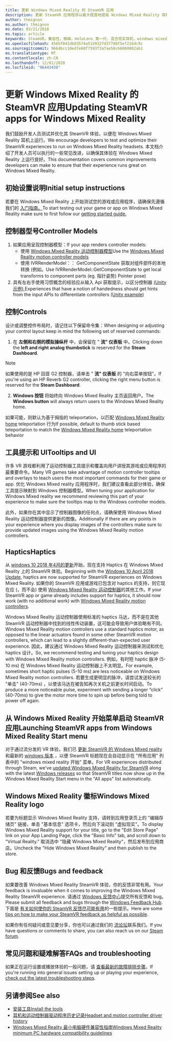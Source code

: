 ```yaml
---
title: 更新 Windows Mixed Reality 的 SteamVR 应用
description: 更新 SteamVR 应用程序以最大程度地提高 Windows Mixed Reality 耳机的最佳实践。
author: thmignon
ms.author: thmignon
ms.date: 03/21/2018
ms.topic: article
keywords: SteamVR，兼容性，移植，HoloLens 第一代，混合现实耳机，windows mixed reality 耳机，迁移，Windows 10，流，运动控制器，haptics
ms.openlocfilehash: 4565f041db83574a51d9327d37780f5ef216dc9c
ms.sourcegitcommit: 9664bcc10ed7e60f7593f3a7ae58c66060802ab1
ms.translationtype: MT
ms.contentlocale: zh-CN
ms.lasthandoff: 12/01/2020
ms.locfileid: "96443438"
---
```

# <a name="updating-steamvr-apps-for-windows-mixed-reality"></a><span data-ttu-id="01f58-104">更新 Windows Mixed Reality 的 SteamVR 应用</span><span class="sxs-lookup"><span data-stu-id="01f58-104">Updating SteamVR apps for Windows Mixed Reality</span></span>
<span data-ttu-id="01f58-105">我们鼓励开发人员测试并优化其 SteamVR 体验，以便在 Windows Mixed Reality 耳机上运行。</span><span class="sxs-lookup"><span data-stu-id="01f58-105">We encourage developers to test and optimize their SteamVR experiences to run on Windows Mixed Reality headsets.</span></span> <span data-ttu-id="01f58-106">本文档介绍了开发人员可以执行的一些常见改进，以确保其体验在 Windows Mixed Reality 上运行良好。</span><span class="sxs-lookup"><span data-stu-id="01f58-106">This documentation covers common improvements developers can make to ensure that their experience runs great on Windows Mixed Reality.</span></span>

## <a name="initial-setup-instructions"></a><span data-ttu-id="01f58-107">初始设置说明</span><span class="sxs-lookup"><span data-stu-id="01f58-107">Initial setup instructions</span></span>

<span data-ttu-id="01f58-108">若要在 Windows Mixed Reality 上开始测试您的游戏或应用程序，请确保先遵循我们的 [入门指南。](https://aka.ms/WindowsMixedRealitySteamVR)</span><span class="sxs-lookup"><span data-stu-id="01f58-108">To start testing out your game or app on Windows Mixed Reality make sure to first follow our [getting started guide.](https://aka.ms/WindowsMixedRealitySteamVR)</span></span>

## <a name="controller-models"></a><span data-ttu-id="01f58-109">控制器型号</span><span class="sxs-lookup"><span data-stu-id="01f58-109">Controller Models</span></span>
1. <span data-ttu-id="01f58-110">如果应用呈现控制器模型：</span><span class="sxs-lookup"><span data-stu-id="01f58-110">If your app renders controller models:</span></span>
    * <span data-ttu-id="01f58-111">使用 [Windows Mixed Reality 运动控制器模型](../../design/motion-controllers.md#rendering-the-motion-controller-model)</span><span class="sxs-lookup"><span data-stu-id="01f58-111">Use the [Windows Mixed Reality motion controller models](../../design/motion-controllers.md#rendering-the-motion-controller-model)</span></span>
    * <span data-ttu-id="01f58-112">使用 IVRRenderModel：： GetComponentState 获取对组件部件的本地转换 (例如。</span><span class="sxs-lookup"><span data-stu-id="01f58-112">Use IVRRenderModel::GetComponentState to get local transforms to component parts (eg.</span></span> <span data-ttu-id="01f58-113">指针姿势) </span><span class="sxs-lookup"><span data-stu-id="01f58-113">Pointer pose)</span></span>
2. <span data-ttu-id="01f58-114">具有左右手使用习惯概念的经验应从输入 Api 获取提示，以区分控制器 [ (Unity 示例) ](../unity/gestures-and-motion-controllers-in-unity.md#unity-buttonaxis-mapping-table)</span><span class="sxs-lookup"><span data-stu-id="01f58-114">Experiences that have a notion of handedness should get hints from the input APIs to differentiate controllers [(Unity example)](../unity/gestures-and-motion-controllers-in-unity.md#unity-buttonaxis-mapping-table)</span></span>

## <a name="controls"></a><span data-ttu-id="01f58-115">控制</span><span class="sxs-lookup"><span data-stu-id="01f58-115">Controls</span></span>

<span data-ttu-id="01f58-116">设计或调整控件布局时，请记住以下保留命令集：</span><span class="sxs-lookup"><span data-stu-id="01f58-116">When designing or adjusting your control layout keep in mind the following set of reserved commands:</span></span>
1. <span data-ttu-id="01f58-117">在 **左侧和右侧的模拟操纵杆** 中，会保留在 " **流" 仪表板** 中。</span><span class="sxs-lookup"><span data-stu-id="01f58-117">Clicking down the **left and right analog thumbstick** is reserved for the **Steam Dashboard**.</span></span>

> [!NOTE]
> <span data-ttu-id="01f58-118">如果使用的是 HP 回音 G2 控制器，请单击 " **流" 仪表板** 的 "向右菜单按钮"。</span><span class="sxs-lookup"><span data-stu-id="01f58-118">If you're using an HP Reverb G2 controller, clicking the right menu button is reserved for the **Steam Dashboard**.</span></span>

2. <span data-ttu-id="01f58-119">**Windows 按钮** 将始终向 Windows Mixed Reality 主页返回用户。</span><span class="sxs-lookup"><span data-stu-id="01f58-119">The **Windows button** will always return users to the Windows Mixed Reality home.</span></span>

<span data-ttu-id="01f58-120">如果可能，则默认为基于拇指的 teleportation，以匹配 [Windows Mixed Reality home](../../discover/navigating-the-windows-mixed-reality-home.md#getting-around-your-home) teleportation 行为</span><span class="sxs-lookup"><span data-stu-id="01f58-120">If possible, default to thumb stick based teleportation to match the [Windows Mixed Reality home](../../discover/navigating-the-windows-mixed-reality-home.md#getting-around-your-home) teleportation behavior</span></span>

## <a name="tooltips-and-ui"></a><span data-ttu-id="01f58-121">工具提示和 UI</span><span class="sxs-lookup"><span data-stu-id="01f58-121">Tooltips and UI</span></span>

<span data-ttu-id="01f58-122">许多 VR 游戏都利用了运动控制器工具提示和覆盖向用户讲授其游戏或应用程序的最重要命令。</span><span class="sxs-lookup"><span data-stu-id="01f58-122">Many VR games take advantage of motion controller tooltips and overlays to teach users the most important commands for their game or app.</span></span> <span data-ttu-id="01f58-123">优化 Windows Mixed reality 应用程序时，我们建议查看此部分体验，确保工具提示映射到 Windows 控制器模型。</span><span class="sxs-lookup"><span data-stu-id="01f58-123">When tuning your application for Windows Mixed reality we recommend reviewing this part of your experience to make sure the tooltips map to the Windows controller models.</span></span>

<span data-ttu-id="01f58-124">此外，如果你在其中显示了控制器图像的任何点，请确保使用 Windows Mixed Reality 运动控制器提供更新的图像。</span><span class="sxs-lookup"><span data-stu-id="01f58-124">Additionally if there are any points in your experience where you display images of the controllers make sure to provide updated images using the Windows Mixed Reality motion controllers.</span></span>

## <a name="haptics"></a><span data-ttu-id="01f58-125">Haptics</span><span class="sxs-lookup"><span data-stu-id="01f58-125">Haptics</span></span>

<span data-ttu-id="01f58-126">从 [windows 10 2018 年4月的更新](https://docs.microsoft.com/windows/mixed-reality/enthusiast-guide/release-notes-april-2018)开始，现在支持 Haptics 在 Windows Mixed Reality 上的 SteamVR 体验。</span><span class="sxs-lookup"><span data-stu-id="01f58-126">Beginning with the [Windows 10 April 2018 Update](https://docs.microsoft.com/windows/mixed-reality/enthusiast-guide/release-notes-april-2018), haptics are now supported for SteamVR experiences on Windows Mixed Reality.</span></span> <span data-ttu-id="01f58-127">如果你的 SteamVR 应用或游戏已包含对 haptics 的支持，则它现在应 (，而不会) 使用 [Windows Mixed Reality 运动控制器](../../design/motion-controllers.md)的其他工作。</span><span class="sxs-lookup"><span data-stu-id="01f58-127">If your SteamVR app or game already includes support for haptics, it should now work (with no additional work) with [Windows Mixed Reality motion controllers](../../design/motion-controllers.md).</span></span>

<span data-ttu-id="01f58-128">Windows Mixed Reality 运动控制器使用标准的 haptics 马达，而不是在其他 SteamVR 运动控制器中找到的线性传动装置，这可能会导致用户体验略有不同。</span><span class="sxs-lookup"><span data-stu-id="01f58-128">Windows Mixed Reality motion controllers use a standard haptics motor, as opposed to the linear actuators found in some other SteamVR motion controllers, which can lead to a slightly different-than-expected user experience.</span></span> <span data-ttu-id="01f58-129">因此，建议通过 Windows Mixed Reality 运动控制器来测试和优化 haptics 设计。</span><span class="sxs-lookup"><span data-stu-id="01f58-129">So, we recommend testing and tuning your haptics design with Windows Mixed Reality motion controllers.</span></span> <span data-ttu-id="01f58-130">例如，有时短 haptic 脉冲 (5-10 ms) 在 Windows Mixed Reality 运动控制器上不太明显。</span><span class="sxs-lookup"><span data-stu-id="01f58-130">For example, sometimes short haptic pulses (5-10 ms) are less noticeable on Windows Mixed Reality motion controllers.</span></span> <span data-ttu-id="01f58-131">若要生成更明显的脉冲，请尝试发送较长的 "单击" (40-70ms) ，以使该马达在被告知再次关机之前更长时间启动。</span><span class="sxs-lookup"><span data-stu-id="01f58-131">To produce a more noticeable pulse, experiment with sending a longer “click” (40-70ms) to give the motor more time to spin up before being told to power off again.</span></span>

## <a name="launching-steamvr-apps-from-windows-mixed-reality-start-menu"></a><span data-ttu-id="01f58-132">从 Windows Mixed Reality 开始菜单启动 SteamVR 应用</span><span class="sxs-lookup"><span data-stu-id="01f58-132">Launching SteamVR apps from Windows Mixed Reality Start menu</span></span>

<span data-ttu-id="01f58-133">对于通过流分发的 VR 体验，我们已 [更新 SteamVR 的 Windows Mixed reality](https://steamcommunity.com/games/719950/announcements/detail/1687045485866139800) 和最新的 [windows 版本](https://insider.windows.com) ，以便 SteamVR 标题现在会自动显示在 "所有应用" 列表中的 "windows mixed reality 开始" 菜单。</span><span class="sxs-lookup"><span data-stu-id="01f58-133">For VR experiences distributed through Steam, we've [updated Windows Mixed Reality for SteamVR](https://steamcommunity.com/games/719950/announcements/detail/1687045485866139800) along with the latest [Windows releases](https://insider.windows.com) so that SteamVR titles now show up in the Windows Mixed Reality Start menu in the "All apps" list automatically.</span></span>

## <a name="windows-mixed-reality-logo"></a><span data-ttu-id="01f58-134">Windows Mixed Reality 徽标</span><span class="sxs-lookup"><span data-stu-id="01f58-134">Windows Mixed Reality logo</span></span>

<span data-ttu-id="01f58-135">若要为标题显示 Windows Mixed Reality 支持，请转到应用登录页上的 "编辑存储页" 链接，单击 "基本信息" 选项卡，然后向下滚动到 "虚拟现实"。</span><span class="sxs-lookup"><span data-stu-id="01f58-135">To display Windows Mixed Reality support for your title, go to the "Edit Store Page" link on your App Landing Page, click the "Basic Info" tab, and scroll down to "Virtual Reality."</span></span> <span data-ttu-id="01f58-136">取消选中 "隐藏 Windows Mixed Reality"，然后发布到应用商店。</span><span class="sxs-lookup"><span data-stu-id="01f58-136">Uncheck the "Hide Windows Mixed Reality" and then publish to the store.</span></span>

## <a name="bugs-and-feedback"></a><span data-ttu-id="01f58-137">Bug 和反馈</span><span class="sxs-lookup"><span data-stu-id="01f58-137">Bugs and feedback</span></span>

<span data-ttu-id="01f58-138">如果要改善 Windows Mixed Reality SteamVR 体验，你的反馈非常有用。</span><span class="sxs-lookup"><span data-stu-id="01f58-138">Your feedback is invaluable when it comes to improving the Windows Mixed Reality SteamVR experience.</span></span> <span data-ttu-id="01f58-139">请通过 [Windows 反馈中心](https://docs.microsoft.com/windows/mixed-reality/enthusiast-guide/filing-feedback)提交所有反馈和 bug。</span><span class="sxs-lookup"><span data-stu-id="01f58-139">Please submit all feedback and bugs through the [Windows Feedback Hub](https://docs.microsoft.com/windows/mixed-reality/enthusiast-guide/filing-feedback).</span></span> <span data-ttu-id="01f58-140">下面是 [有关如何使你的 SteamVR 反馈尽可能有用](https://docs.microsoft.com/windows/mixed-reality/enthusiast-guide/using-steamvr-with-windows-mixed-reality#sharing-feedback-on-steamvr)的一些提示。</span><span class="sxs-lookup"><span data-stu-id="01f58-140">Here are some [tips on how to make your SteamVR feedback as helpful as possible](https://docs.microsoft.com/windows/mixed-reality/enthusiast-guide/using-steamvr-with-windows-mixed-reality#sharing-feedback-on-steamvr).</span></span>

<span data-ttu-id="01f58-141">如果你有任何疑问或意见要分享，你也可以通过我们的 [流论坛](https://steamcommunity.com/app/719950/discussions/)联系我们。</span><span class="sxs-lookup"><span data-stu-id="01f58-141">If you have questions or comments to share, you can also reach us on our [Steam forum](https://steamcommunity.com/app/719950/discussions/).</span></span>

## <a name="faqs-and-troubleshooting"></a><span data-ttu-id="01f58-142">常见问题和疑难解答</span><span class="sxs-lookup"><span data-stu-id="01f58-142">FAQs and troubleshooting</span></span>

<span data-ttu-id="01f58-143">如果正在运行设置或播放体验的一般问题，请 [查看最新的故障排除步骤](https://docs.microsoft.com/windows/mixed-reality/enthusiast-guide/troubleshooting-windows-mixed-reality#steamvr)。</span><span class="sxs-lookup"><span data-stu-id="01f58-143">If you're running into general issues setting up or playing your experience, [check out the latest troubleshooting steps](https://docs.microsoft.com/windows/mixed-reality/enthusiast-guide/troubleshooting-windows-mixed-reality#steamvr).</span></span>

## <a name="see-also"></a><span data-ttu-id="01f58-144">另请参阅</span><span class="sxs-lookup"><span data-stu-id="01f58-144">See also</span></span>
* [<span data-ttu-id="01f58-145">安装工具</span><span class="sxs-lookup"><span data-stu-id="01f58-145">Install the tools</span></span>](../install-the-tools.md)
* [<span data-ttu-id="01f58-146">耳机和运动控制器驱动程序历史记录</span><span class="sxs-lookup"><span data-stu-id="01f58-146">Headset and motion controller driver history</span></span>](https://docs.microsoft.com/windows/mixed-reality/enthusiast-guide/mixed-reality-software)
* [<span data-ttu-id="01f58-147">Windows Mixed Reality 最小电脑硬件兼容性指南</span><span class="sxs-lookup"><span data-stu-id="01f58-147">Windows Mixed Reality minimum PC hardware compatibility guidelines</span></span>](https://docs.microsoft.com/windows/mixed-reality/enthusiast-guide/windows-mixed-reality-minimum-pc-hardware-compatibility-guidelines)
